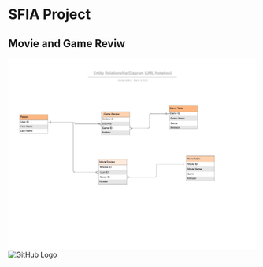 # SFIA Project
## Movie and Game Reviw

![GitHub Logo](https://github.com/Amran-Lab/QA-SFIA/blob/master/Entity%20Relationship%20Diagram%20(UML%20Notation).jpeg?raw=true)
![GitHub Logo](https://drive.google.com/open?id=1kQ4MDUD9tf-s0BKHff8Jkc3kw0LfJA5l)
